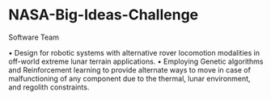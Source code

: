# NASA-Big-Ideas-Challenge
Software Team 

• Design for robotic systems with alternative rover locomotion modalities in off-world extreme lunar terrain applications.
• Employing Genetic algorithms and Reinforcement learning to provide alternate ways to move in case of malfunctioning of any component due to the thermal, lunar environment, and regolith constraints.
